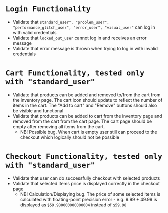 # `Login Functionality`

- Validate that `standard_user", "problem_user", "performance_glitch_user", "error_user", "visual_user"` can log in with
  valid credentials
- Validate that `locked_out_user` cannot log in and receives an error message
- Validate that error message is thrown when trying to log in with invalid credentials

# `Cart Functionality, tested only with "standard_user"`

- Validate that products can be added and removed to/from the cart from the inventory page. The cart icon should update
  to reflect the number of items in the cart. The "Add to cart" and "Remove" buttons should also be visible and
  functional
- Validate that products can be added to cart from the inventory page and removed from the cart from the cart page. The
  cart page should be empty after removing all items from the cart.
    - NB! Possible bug. When cart is empty user still can proceed to the checkout which logically should not be possible

# `Checkout Functionality, tested only with "standard_user"`

- Validate that user can do successfully checkout with selected products
- Validate that selected items price is displayed correctly in the checkout page
    - NB! Calculation/Displaying bug. The price of some selected items is calculated with floating-point precision
      error - e.g. 9.99 + 49.99 is displayed as `$59.980000000000004` instead of `$59.98`
